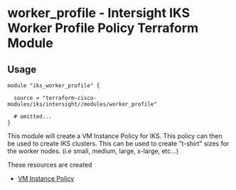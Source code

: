 # worker_profile - Intersight IKS Worker Profile Policy Terraform Module

## Usage

```hcl
module "iks_worker_profile" {

  source = "terraform-cisco-modules/iks/intersight//modules/worker_profile"

  # omitted...
}
```

This module will create a VM Instance Policy for IKS.  This policy can then be used to create IKS clusters.  This can be used to create "t-shirt" sizes for the worker nodes.  (i.e small, medium, large, x-large, etc...)


These resources are created
* [VM Instance Policy](https://registry.terraform.io/providers/CiscoDevNet/intersight/latest/docs/resources/kubernetes_virtual_machine_instance_type)



<!-- BEGINNING OF PRE-COMMIT-TERRAFORM DOCS HOOK -->

<!-- END OF PRE-COMMIT-TERRAFORM DOCS HOOK -->